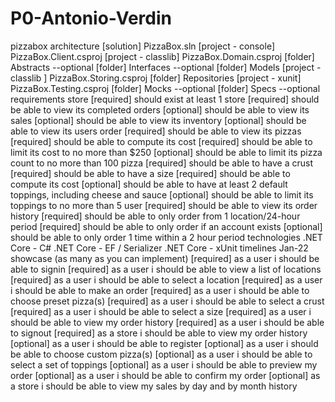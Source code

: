 # P0-Antonio-Verdin
pizzabox
architecture
[solution] PizzaBox.sln
[project - console] PizzaBox.Client.csproj
[project - classlib] PizzaBox.Domain.csproj
[folder] Abstracts --optional
[folder] Interfaces --optional
[folder] Models
[project - classlib ] PizzaBox.Storing.csproj
[folder] Repositories
[project - xunit] PizzaBox.Testing.csproj
[folder] Mocks --optional
[folder] Specs --optional
requirements
store
[required] should exist at least 1 store
[required] should be able to view its completed orders
[optional] should be able to view its sales
[optional] should be able to view its inventory
[optional] should be able to view its users
order
[required] should be able to view its pizzas
[required] should be able to compute its cost
[required] should be able to limit its cost to no more than $250
[optional] should be able to limit its pizza count to no more than 100
pizza
[required] should be able to have a crust
[required] should be able to have a size
[required] should be able to compute its cost
[optional] should be able to have at least 2 default toppings, including cheese and sauce
[optional] should be able to limit its toppings to no more than 5
user
[required] should be able to view its order history
[required] should be able to only order from 1 location/24-hour period
[required] should be able to only order if an account exists
[optional] should be able to only order 1 time within a 2 hour period
technologies
.NET Core - C#
.NET Core - EF / Serializer
.NET Core - xUnit
timelines
Jan-22
showcase (as many as you can implement)
[required] as a user i should be able to signin
[required] as a user i should be able to view a list of locations
[required] as a user i should be able to select a location
[required] as a user i should be able to make an order
[required] as a user i should be able to choose preset pizza(s)
[required] as a user i should be able to select a crust
[required] as a user i should be able to select a size
[required] as a user i should be able to view my order history
[required] as a user i should be able to signout
[required] as a store i should be able to view my order history
[optional] as a user i should be able to register
[optional] as a user i should be able to choose custom pizza(s)
[optional] as a user i should be able to select a set of toppings
[optional] as a user i should be able to preview my order
[optional] as a user i should be able to confirm my order
[optional] as a store i should be able to view my sales by day and by month history